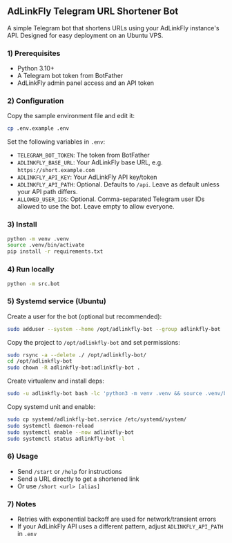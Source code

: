 ## AdLinkFly Telegram URL Shortener Bot

A simple Telegram bot that shortens URLs using your AdLinkFly instance's API. Designed for easy deployment on an Ubuntu VPS.

### 1) Prerequisites
- Python 3.10+
- A Telegram bot token from BotFather
- AdLinkFly admin panel access and an API token

### 2) Configuration
Copy the sample environment file and edit it:

```bash
cp .env.example .env
```

Set the following variables in `.env`:
- `TELEGRAM_BOT_TOKEN`: The token from BotFather
- `ADLINKFLY_BASE_URL`: Your AdLinkFly base URL, e.g. `https://short.example.com`
- `ADLINKFLY_API_KEY`: Your AdLinkFly API key/token
- `ADLINKFLY_API_PATH`: Optional. Defaults to `/api`. Leave as default unless your API path differs.
- `ALLOWED_USER_IDS`: Optional. Comma-separated Telegram user IDs allowed to use the bot. Leave empty to allow everyone.

### 3) Install
```bash
python -m venv .venv
source .venv/bin/activate
pip install -r requirements.txt
```

### 4) Run locally
```bash
python -m src.bot
```

### 5) Systemd service (Ubuntu)
Create a user for the bot (optional but recommended):
```bash
sudo adduser --system --home /opt/adlinkfly-bot --group adlinkfly-bot
```

Copy the project to `/opt/adlinkfly-bot` and set permissions:
```bash
sudo rsync -a --delete ./ /opt/adlinkfly-bot/
cd /opt/adlinkfly-bot
sudo chown -R adlinkfly-bot:adlinkfly-bot .
```

Create virtualenv and install deps:
```bash
sudo -u adlinkfly-bot bash -lc 'python3 -m venv .venv && source .venv/bin/activate && pip install -r requirements.txt'
```

Copy systemd unit and enable:
```bash
sudo cp systemd/adlinkfly-bot.service /etc/systemd/system/
sudo systemctl daemon-reload
sudo systemctl enable --now adlinkfly-bot
sudo systemctl status adlinkfly-bot -l
```

### 6) Usage
- Send `/start` or `/help` for instructions
- Send a URL directly to get a shortened link
- Or use `/short <url> [alias]`

### 7) Notes
- Retries with exponential backoff are used for network/transient errors
- If your AdLinkFly API uses a different pattern, adjust `ADLINKFLY_API_PATH` in `.env`
